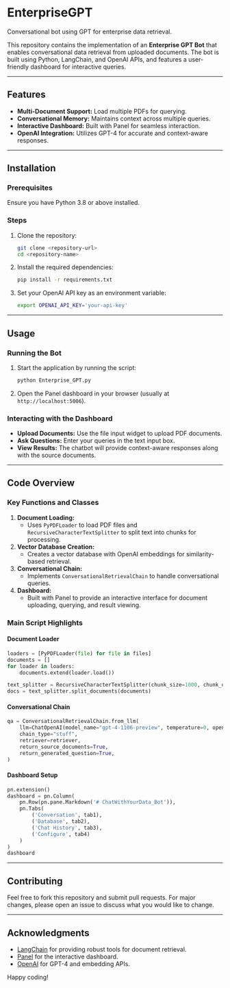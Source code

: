 # EnterpriseGPT
Conversational bot using GPT for enterprise data retrieval.

This repository contains the implementation of an **Enterprise GPT Bot** that enables conversational data retrieval from uploaded documents. The bot is built using Python, LangChain, and OpenAI APIs, and features a user-friendly dashboard for interactive queries.

---

## Features
- **Multi-Document Support:** Load multiple PDFs for querying.
- **Conversational Memory:** Maintains context across multiple queries.
- **Interactive Dashboard:** Built with Panel for seamless interaction.
- **OpenAI Integration:** Utilizes GPT-4 for accurate and context-aware responses.

---

## Installation
### Prerequisites
Ensure you have Python 3.8 or above installed.

### Steps
1. Clone the repository:
   ```bash
   git clone <repository-url>
   cd <repository-name>
   ```
2. Install the required dependencies:
   ```bash
   pip install -r requirements.txt
   ```
3. Set your OpenAI API key as an environment variable:
   ```bash
   export OPENAI_API_KEY='your-api-key'
   ```

---

## Usage
### Running the Bot
1. Start the application by running the script:
   ```bash
   python Enterprise_GPT.py
   ```
2. Open the Panel dashboard in your browser (usually at `http://localhost:5006`).

### Interacting with the Dashboard
- **Upload Documents:** Use the file input widget to upload PDF documents.
- **Ask Questions:** Enter your queries in the text input box.
- **View Results:** The chatbot will provide context-aware responses along with the source documents.

---

## Code Overview
### Key Functions and Classes
1. **Document Loading:**
   - Uses `PyPDFLoader` to load PDF files and `RecursiveCharacterTextSplitter` to split text into chunks for processing.
2. **Vector Database Creation:**
   - Creates a vector database with OpenAI embeddings for similarity-based retrieval.
3. **Conversational Chain:**
   - Implements `ConversationalRetrievalChain` to handle conversational queries.
4. **Dashboard:**
   - Built with Panel to provide an interactive interface for document uploading, querying, and result viewing.

### Main Script Highlights
#### Document Loader
```python
loaders = [PyPDFLoader(file) for file in files]
documents = []
for loader in loaders:
    documents.extend(loader.load())

text_splitter = RecursiveCharacterTextSplitter(chunk_size=1000, chunk_overlap=150)
docs = text_splitter.split_documents(documents)
```
#### Conversational Chain
```python
qa = ConversationalRetrievalChain.from_llm(
    llm=ChatOpenAI(model_name="gpt-4-1106-preview", temperature=0, openai_api_key='Your API Key'),
    chain_type="stuff",
    retriever=retriever,
    return_source_documents=True,
    return_generated_question=True,
)
```
#### Dashboard Setup
```python
pn.extension()
dashboard = pn.Column(
    pn.Row(pn.pane.Markdown('# ChatWithYourData_Bot')),
    pn.Tabs(
        ('Conversation', tab1),
        ('Database', tab2),
        ('Chat History', tab3),
        ('Configure', tab4)
    )
)
dashboard
```

---

## Contributing
Feel free to fork this repository and submit pull requests. For major changes, please open an issue to discuss what you would like to change.

---

## Acknowledgments
- [LangChain](https://langchain.com/) for providing robust tools for document retrieval.
- [Panel](https://panel.holoviz.org/) for the interactive dashboard.
- [OpenAI](https://openai.com/) for GPT-4 and embedding APIs.

Happy coding!

